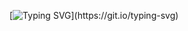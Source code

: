 [![Typing SVG](https://readme-typing-svg.demolab.com?font=Fira+Code&size=22&duration=4000&pause=5000&color=62F7C6&center=true&vCenter=true&width=435&height=55&lines=Hey+%F0%9F%91%8B+Welcome+to+baffu!)](https://git.io/typing-svg)


